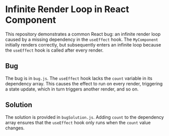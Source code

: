 # Infinite Render Loop in React Component

This repository demonstrates a common React bug: an infinite render loop caused by a missing dependency in the `useEffect` hook.  The `MyComponent` initially renders correctly, but subsequently enters an infinite loop because the `useEffect` hook is called after every render.

## Bug
The bug is in `bug.js`. The `useEffect` hook lacks the `count` variable in its dependency array.  This causes the effect to run on every render, triggering a state update, which in turn triggers another render, and so on.

## Solution
The solution is provided in `bugSolution.js`. Adding `count` to the dependency array ensures that the `useEffect` hook only runs when the `count` value changes.